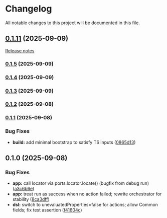 ﻿# Changelog

All notable changes to this project will be documented in this file.

## [0.1.11](https://github.com/dh1293-hub/gpt5-conductor/compare/v0.1.10...v0.1.11) (2025-09-09)
[Release notes](https://github.com/dh1293-hub/gpt5-conductor/releases/tag/v0.1.11)

### [0.1.5](https://github.com/dh1293-hub/gpt5-conductor/compare/v0.1.4...v0.1.5) (2025-09-09)

### [0.1.4](https://github.com/dh1293-hub/gpt5-conductor/compare/v0.1.3...v0.1.4) (2025-09-09)

### [0.1.3](https://github.com/dh1293-hub/gpt5-conductor/compare/v0.1.2...v0.1.3) (2025-09-09)

### [0.1.2](https://github.com/dh1293-hub/gpt5-conductor/compare/v0.1.1...v0.1.2) (2025-09-08)

### [0.1.1](https://github.com/dh1293-hub/gpt5-conductor/compare/v0.1.0...v0.1.1) (2025-09-08)


### Bug Fixes

* **build:** add minimal bootstrap to satisfy TS inputs ([0865d13](https://github.com/dh1293-hub/gpt5-conductor/commit/0865d13b13ff8902613e723b8bc6fa46899b6f25))

## 0.1.0 (2025-09-08)


### Bug Fixes

* **app:** call locator via ports.locator.locate() (bugfix from debug run) ([a3c6b6e](https://github.com/dh1293-hub/gpt5-conductor/commit/a3c6b6e27248d2ee376bdf4dc856fa4416e427ec))
* **app:** treat run as success when no action failed; rewrite orchestrator for stability ([8ca3dff](https://github.com/dh1293-hub/gpt5-conductor/commit/8ca3dff455708aaad05d718acb715c4c6c2c2d13))
* **dsl:** switch to unevaluatedProperties=false for actions; allow Common fields; fix test assertion ([f41604c](https://github.com/dh1293-hub/gpt5-conductor/commit/f41604c23a3f6d6ee1e3d1cd8709ec5a88505701))

<!-- chore: trigger release workflow test -->

<!-- trigger release -->

<!-- trigger release 2025-09-10T08:53:51 -->

<!-- trigger release 2025-09-10T09:00:00 -->

<!-- trigger release preflight 2025-09-10T09:08:12 -->

<!-- trigger release safe-mode 2025-09-10T10:16:24 -->

<!-- trigger release safe-mode (abs) 2025-09-10T10:18:53 -->

<!-- trigger release tag-fix 2025-09-10T10:23:38 -->

<!-- trigger release no-push 2025-09-10T10:27:42 -->

<!-- trigger release no-push (abs) 2025-09-10T10:52:13 -->

<!-- trigger release official 2025-09-10T10:56:43 -->

<!-- trigger release reuse-upload 2025-09-10T11:03:58 -->

<!-- trigger release one-step 2025-09-10T11:45:24 -->

<!-- trigger release yaml-fix 2025-09-10T11:57:57 -->

<!-- trigger release yaml-fix3 2025-09-10T12:02:26 -->

<!-- trigger release with changelog 2025-09-10T12:07:19 -->

<!-- trigger release with bump-policy 2025-09-10T12:16:00 -->

<!-- trigger release with rc toggle 2025-09-10T12:19:11 -->

<!-- trigger release with diagnostics 2025-09-10T12:25:49 -->

<!-- trigger release hotfix 2025-09-10T12:29:32 -->

<!-- trigger release hotfix3 2025-09-10T12:34:07 -->

<!-- trigger release clean 2025-09-10T12:37:40 -->
